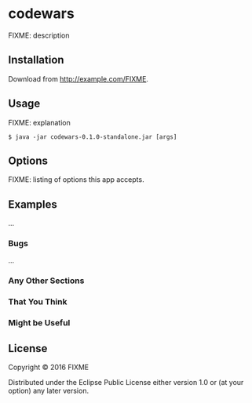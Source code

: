 # codewars

FIXME: description

## Installation

Download from http://example.com/FIXME.

## Usage

FIXME: explanation

    $ java -jar codewars-0.1.0-standalone.jar [args]

## Options

FIXME: listing of options this app accepts.

## Examples

...

### Bugs

...

### Any Other Sections
### That You Think
### Might be Useful

## License

Copyright © 2016 FIXME

Distributed under the Eclipse Public License either version 1.0 or (at
your option) any later version.
